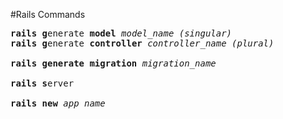 #Rails Commands

<pre>
<b>rails g</b>enerate <b>model</b> <em>model_name (singular)</em>
<b>rails g</b>enerate <b>controller</b> <em>controller_name (plural)</em>

<b>rails generate migration</b> <em>migration_name</em>

<b>rails s</b>erver

<b>rails new</b> <em>app_name</em>
</pre>
